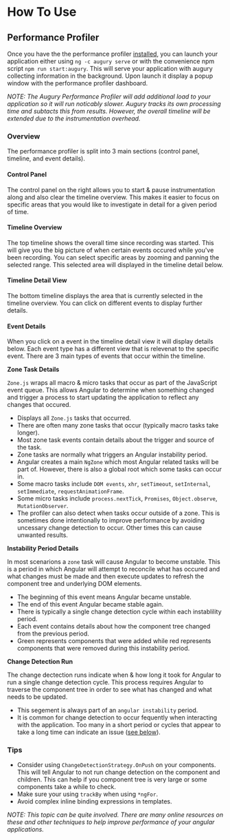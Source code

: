 # How To Use

## Performance Profiler

Once you have the the performance profiler [installed](../README.md#installation), you can launch
your application either using `ng -c augury serve` or with the convenience npm script
`npm run start:augury`. This will serve your application with augury collecting information in the
background. Upon launch it display a popup window with the performance profiler dashboard.

_NOTE: The Augury Performance Profiler will add additional load to your application so it will
run noticably slower. Augury tracks its own processing time and subtacts this from results. However,
the overall timeline will be extended due to the instrumentation overhead._

### Overview

The performance profiler is split into 3 main sections (control panel, timeline, and event details).

#### Control Panel

The control panel on the right allows you to start & pause instrumentation along and also clear the
timeline overview. This makes it easier to focus on specific areas that you would like to
investigate in detail for a given period of time.

#### Timeline Overview

The top timeline shows the overall time since recording was started. This will give you the big
picture of when certain events occured while you've been recording. You can select specific areas
by zooming and panning the selected range. This selected area will displayed in the timeline detail
below.

#### Timeline Detail View

The bottom timeline displays the area that is currently selected in the timeline overview. You can
click on different events to display further details.

#### Event Details

When you click on a event in the timeline detail view it will display details below. Each event
type has a different view that is relevenat to the specific event. There are 3 main types of events
that occur within the timeline.

**Zone Task Details**

`Zone.js` wraps all macro & micro tasks that occur as part of the JavaScript event queue. This
allows Angular to determine when something changed and trigger a process to start updating the
application to reflect any changes that occured.

- Displays all `Zone.js` tasks that occurred.
- There are often many zone tasks that occur (typically macro tasks take longer).
- Most zone task events contain details about the trigger and source of the task.
- Zone tasks are normally what triggers an Angular instability period.
- Angular creates a main `NgZone` which most Angular related tasks will be part of. However,
  there is also a global root which some tasks can occur in.
- Some macro tasks include `DOM events`, `xhr`, `setTimeout`, `setInternal`, `setImmediate`,
  `requestAnimationFrame`.
- Some micro tasks include `process.nextTick`, `Promises`, `Object.observe`, `MutationObserver`.
- The profiler can also detect when tasks occur outside of a zone. This is sometimes done
  intentionally to improve performance by avoiding uncessary change detection to occur. Other times this can cause unwanted results.

**Instability Period Details**

In most scenarions a `zone` task will cause Angular to become unstable. This is a period in which
Angular will attempt to reconcile what has occured and what changes must be made and then execute
updates to refresh the component tree and underlying DOM elements.

- The beginning of this event means Angular became unstable.
- The end of this event Angular became stable again.
- There is typically a single change detection cycle within each instablility period.
- Each event contains details about how the component tree changed from the previous period.
- Green represents components that were added while red represents components that were
  removed during this instability period.

**Change Detection Run**

The change dectection runs indicate when & how long it took for Angular to run a single change
detection cycle. This process requires Angular to traverse the component tree in order to see what
has changed and what needs to be updated.

- This segement is always part of an `angular instability` period.
- It is common for change detection to occur fequently when interacting with the application. Too
  many in a short period or cycles that appear to take a long time can indicate an issue ([see below](#tips)).

### Tips

- Consider using `ChangeDetectionStrategy.OnPush` on your components. This will tell Angular to not
  run change detection on the component and children. This can help if you component tree is very
  large or some components take a while to check.
- Make sure your using `trackBy` when using `*ngFor`.
- Avoid complex inline binding expressions in templates.

_NOTE: This topic can be quite involved. There are many online resources on these and other techniques
to help improve performance of your angular applications._
